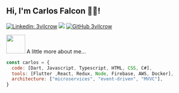 <h2> Hi, I'm Carlos Falcon 👨‍💻! </h2>

[![Linkedin: 3vilcrow](https://img.shields.io/badge/-3vilcrow-blue?style=flat-square&logo=Linkedin&logoColor=white&link=https://www.linkedin.com/in/3vilcrow/)](https://www.linkedin.com/in/3vilcrow/)
[![](https://img.shields.io/badge/Gmail-carlos.falcon.dev%40gmail.com-red)](https://mail.google.com/mail/u/0/?tab=km#inbox)
[![GitHub 3vilcrow](https://img.shields.io/github/followers/3vilcrow?label=follow&style=social)](https://github.com/3vilcrow)


<img src="https://media.giphy.com/media/VgCDAzcKvsR6OM0uWg/giphy.gif" width="50"> A little more about me...  

```js
const carlos = {
  code: [Dart, Javascript, Typescript, HTML, CSS, C#],
  tools: [Flutter ,React, Redux, Node, Firebase, AWS, Docker],
  architecture: ["microservices", "event-driven", "MVVC"],
}
```

